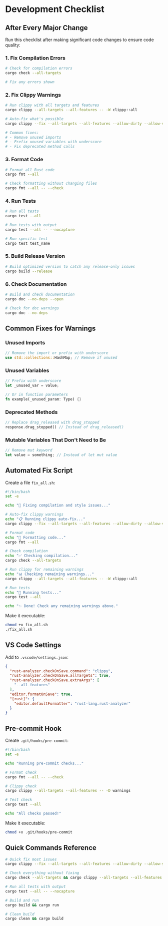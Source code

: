 # Development Checklist

## After Every Major Change

Run this checklist after making significant code changes to ensure code quality:

### 1. Fix Compilation Errors
```bash
# Check for compilation errors
cargo check --all-targets

# Fix any errors shown
```

### 2. Fix Clippy Warnings
```bash
# Run clippy with all targets and features
cargo clippy --all-targets --all-features -- -W clippy::all

# Auto-fix what's possible
cargo clippy --fix --all-targets --all-features --allow-dirty --allow-staged

# Common fixes:
# - Remove unused imports
# - Prefix unused variables with underscore
# - Fix deprecated method calls
```

### 3. Format Code
```bash
# Format all Rust code
cargo fmt --all

# Check formatting without changing files
cargo fmt --all -- --check
```

### 4. Run Tests
```bash
# Run all tests
cargo test --all

# Run tests with output
cargo test --all -- --nocapture

# Run specific test
cargo test test_name
```

### 5. Build Release Version
```bash
# Build optimized version to catch any release-only issues
cargo build --release
```

### 6. Check Documentation
```bash
# Build and check documentation
cargo doc --no-deps --open

# Check for doc warnings
cargo doc --no-deps
```

## Common Fixes for Warnings

### Unused Imports
```rust
// Remove the import or prefix with underscore
use std::collections::HashMap; // Remove if unused
```

### Unused Variables
```rust
// Prefix with underscore
let _unused_var = value;

// Or in function parameters
fn example(_unused_param: Type) {}
```

### Deprecated Methods
```rust
// Replace drag_released with drag_stopped
response.drag_stopped() // Instead of drag_released()
```

### Mutable Variables That Don't Need to Be
```rust
// Remove mut keyword
let value = something; // Instead of let mut value
```

## Automated Fix Script

Create a file `fix_all.sh`:

```bash
#!/bin/bash
set -e

echo "🔧 Fixing compilation and style issues..."

# Auto-fix clippy warnings
echo "📋 Running clippy auto-fix..."
cargo clippy --fix --all-targets --all-features --allow-dirty --allow-staged 2>/dev/null || true

# Format code
echo "🎨 Formatting code..."
cargo fmt --all

# Check compilation
echo "✅ Checking compilation..."
cargo check --all-targets

# Run clippy for remaining warnings
echo "📊 Checking remaining warnings..."
cargo clippy --all-targets --all-features -- -W clippy::all

# Run tests
echo "🧪 Running tests..."
cargo test --all

echo "✨ Done! Check any remaining warnings above."
```

Make it executable:
```bash
chmod +x fix_all.sh
./fix_all.sh
```

## VS Code Settings

Add to `.vscode/settings.json`:

```json
{
  "rust-analyzer.checkOnSave.command": "clippy",
  "rust-analyzer.checkOnSave.allTargets": true,
  "rust-analyzer.checkOnSave.extraArgs": [
    "--all-features"
  ],
  "editor.formatOnSave": true,
  "[rust]": {
    "editor.defaultFormatter": "rust-lang.rust-analyzer"
  }
}
```

## Pre-commit Hook

Create `.git/hooks/pre-commit`:

```bash
#!/bin/bash
set -e

echo "Running pre-commit checks..."

# Format check
cargo fmt --all -- --check

# Clippy check
cargo clippy --all-targets --all-features -- -D warnings

# Test check
cargo test --all

echo "All checks passed!"
```

Make it executable:
```bash
chmod +x .git/hooks/pre-commit
```

## Quick Commands Reference

```bash
# Quick fix most issues
cargo clippy --fix --all-targets --all-features --allow-dirty --allow-staged && cargo fmt --all

# Check everything without fixing
cargo check --all-targets && cargo clippy --all-targets --all-features && cargo fmt --all -- --check

# Run all tests with output
cargo test --all -- --nocapture

# Build and run
cargo build && cargo run

# Clean build
cargo clean && cargo build
```